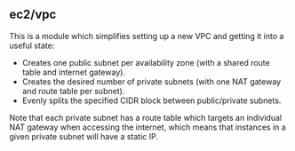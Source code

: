## ec2/vpc

This is a module which simplifies setting up a new VPC and getting it into a useful state:

- Creates one public subnet per availability zone (with a shared route table and internet gateway).
- Creates the desired number of private subnets (with one NAT gateway and route table per subnet).
- Evenly splits the specified CIDR block between public/private subnets.

Note that each private subnet has a route table which targets an individual NAT gateway when accessing
the internet, which means that instances in a given private subnet will have a static IP.
